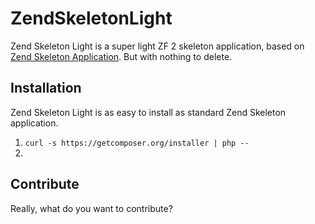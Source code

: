 # ZendSkeletonLight

Zend Skeleton Light is a super light ZF 2 skeleton application, based on [Zend Skeleton Application](https://github.com/zendframework/ZendSkeletonApplication). But with nothing to delete.

## Installation

Zend Skeleton Light is as easy to install as standard Zend Skeleton application.

1. `curl -s https://getcomposer.org/installer | php --`
2.

## Contribute

Really, what do you want to contribute?

